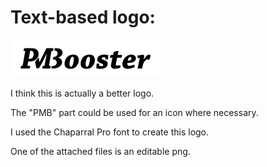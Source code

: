 Text-based logo: 
=== 

![PM Booster logo](./PM%20Booster%20logo%20(editable,%20Chaparral%20Pro%20font).gif)

I think this is actually a better logo.

The "PMB" part could be used for an icon where necessary.

I used the Chaparral Pro font to create this logo. 

One of the attached files is an editable png.

